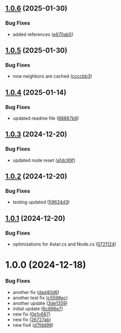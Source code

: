 ## [1.0.6](https://github.com/sudentaivals/com.sudentaivals.custom-astar/compare/v1.0.5...v1.0.6) (2025-01-30)


### Bug Fixes

* added references ([e670ab5](https://github.com/sudentaivals/com.sudentaivals.custom-astar/commit/e670ab584dfa5f4b6186c8894278ec1725a5d85e))

## [1.0.5](https://github.com/sudentaivals/com.sudentaivals.custom-astar/compare/v1.0.4...v1.0.5) (2025-01-30)


### Bug Fixes

* now neighbors are cached ([ccccbb3](https://github.com/sudentaivals/com.sudentaivals.custom-astar/commit/ccccbb30c58aebc6307633d7e83229b5977e322a))

## [1.0.4](https://github.com/sudentaivals/com.sudentaivals.custom-astar/compare/v1.0.3...v1.0.4) (2025-01-14)


### Bug Fixes

* updated readme file ([88887b6](https://github.com/sudentaivals/com.sudentaivals.custom-astar/commit/88887b6be39cc1895cc0a3d85638c55c2a53914f))

## [1.0.3](https://github.com/sudentaivals/com.sudentaivals.custom-astar/compare/v1.0.2...v1.0.3) (2024-12-20)


### Bug Fixes

* updated node reset ([a1dc99f](https://github.com/sudentaivals/com.sudentaivals.custom-astar/commit/a1dc99ffe727a9e8e6cddf1b2d01db2c60dd8759))

## [1.0.2](https://github.com/sudentaivals/com.sudentaivals.custom-astar/compare/v1.0.1...v1.0.2) (2024-12-20)


### Bug Fixes

* testing updated ([59624d3](https://github.com/sudentaivals/com.sudentaivals.custom-astar/commit/59624d34bc148847edb222f41ce8b0f01d8bb8f8))

## [1.0.1](https://github.com/sudentaivals/com.sudentaivals.custom-astar/compare/v1.0.0...v1.0.1) (2024-12-20)


### Bug Fixes

* optimizations for Astar.cs and Node.cs ([0721124](https://github.com/sudentaivals/com.sudentaivals.custom-astar/commit/07211248ec01733005e8ab62ac70e196e2c0ea83))

# 1.0.0 (2024-12-18)


### Bug Fixes

* another fix ([dad40d6](https://github.com/sudentaivals/com.sudentaivals.custom-astar/commit/dad40d6a6613a065ad323891bf9bb31fbdf8234d))
* another test fix ([c5598ec](https://github.com/sudentaivals/com.sudentaivals.custom-astar/commit/c5598ecce5a2025a90be954cbcefa4df70d9c51c))
* another update ([3de1359](https://github.com/sudentaivals/com.sudentaivals.custom-astar/commit/3de135907d66e658e7fb78d9060ce3edbd0bbb93))
* initial update ([6c896e7](https://github.com/sudentaivals/com.sudentaivals.custom-astar/commit/6c896e7a800ad8f6e2a6106842d31452fcacb9d3))
* new fix ([0e1c687](https://github.com/sudentaivals/com.sudentaivals.custom-astar/commit/0e1c687a23e727d17ab6ea268bca3fcfe979bb68))
* new fix ([26727ab](https://github.com/sudentaivals/com.sudentaivals.custom-astar/commit/26727ab4e88cc819f7d198019471a2ce2b0159b2))
* new fix4 ([d7fdd99](https://github.com/sudentaivals/com.sudentaivals.custom-astar/commit/d7fdd999257f4b0d7a83b517b071cb121f80d48f))
